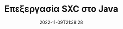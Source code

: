---
############################# Static ############################
layout: "auto-gen-editor"
date: 2022-11-09T21:38:28
draft: false
otherformats: doc docx docm dotx xls xlsx xlsm ppt pptx pptm mobi epub html mhtml txt xml csv rtf odt msg

############################# Head ############################
head_title: "SXC Επεξεργαστής — Επεξεργασία SXC στο Java"
head_description: "Πώς να επεξεργαστείτε το SXC στο Java χρησιμοποιώντας μερικές γραμμές κώδικα; Χρησιμοποιήστε τα API επεξεργασίας εγγράφων του GroupDocs για να επεξεργαστείτε, να ενημερώσετε και να αποθηκεύσετε 30+ μορφές αρχείων."

############################# Header ############################
title: "Επεξεργασία SXC στο Java"
description: "Αποτελεσματική και ισχυρή επεξεργασία SXC χρησιμοποιώντας την πλευρά του διακομιστή GroupDocs.Editor για API Java, χωρίς τη χρήση λογισμικού όπως η Microsoft ή το Open Office."
bg_image: "https://cms.admin.containerize.com/templates/aspose/App_Themes/V3/images/bg/header1.png"
bg_overlay: false
button:
    enable: true
    icon: "fas fa-arrow-down"
    label: "Κατεβάστε δωρεάν δοκιμή"
    link: "https://downloads.groupdocs.com/editor/java"

############################# SubMenu ############################
submenu:
    enable: true

    left:
        img_alt: "GroupDocs.Editor for Java"
        image: "https://cms.admin.containerize.com/templates/groupdocs/images/product-logos/90x90-noborder/groupdocs-editor-java.png"
        product: "GroupDocs.Editor"
        platform: "Java"

    middle:
        button:

            # button loop
            - link: "https://apireference.groupdocs.com/editor/java"
              text: "Αναφορά API"

            # button loop
            - link: "https://github.com/groupdocs-editor"
              text: "Παραδείγματα κώδικα"

            # button loop
            - link: "https://products.groupdocs.app/editor/family"
              text: "Live Demos"

            # button loop
            - link: "https://purchase.groupdocs.com/pricing/editor/java"
              text: "Τιμολόγηση"

    right:
        link_download: "https://downloads.groupdocs.com/editor"
        link_learn: "https://docs.groupdocs.com/editor/java"
        link_buy: "https://purchase.groupdocs.com"

############################# About ############################
about:
    enable: true
    title: "Σχετικά με το API GroupDocs.Editor for Java"
    content: |
        Το [GroupDocs.Editor for Java](/el/editor/java/) Το API είναι μια σωστή επιλογή για την επεξεργασία εγγράφων και παρουσιάσεων του Microsoft Word, Excel, PowerPoint, Open Office. Το GroupDocs.Editor είναι ένα αυτόνομο API που είναι κατάλληλο για συστήματα διακομιστή και back-end όπου απαιτείται υψηλή απόδοση. Δεν εξαρτάται από κανένα λογισμικό όπως η Microsoft ή το Open Office.

############################# Steps ############################
steps:
    enable: true
    title_left: "Βήματα για την επεξεργασία του SXC στο Java"
    content_left: |
        Το [GroupDocs.Editor for Java](/el/editor/java/) παρέχει έναν εύκολο και απλό τρόπο για τους προγραμματιστές να επεξεργάζονται τα αρχεία SXC χρησιμοποιώντας μερικές γραμμές κώδικα.
        * Δημιουργήστε μια παρουσία της κλάσης "Editor" με υποχρεωτική διαδρομή αρχείου ή ροή και προαιρετική κατηγορία "SpreadsheetLoadOptions" και φορτώστε το αρχείο SXC
        * Δημιουργήστε και ορίστε την παρουσία κλάσης "SpreadsheetEditOptions" για τη μορφή αρχείου SXC
        * Καλέστε τη μέθοδο `Editor.Edit()` και αποκτήστε έγγραφο SXC σε μορφή HTML που είναι εύκολα επεξεργάσιμο με οποιοδήποτε πρόγραμμα επεξεργασίας WYSIWYG.
        * Καλέστε τη μέθοδο «Editor.Save()» και αποθηκεύστε το επεξεργασμένο αρχείο SXC χρησιμοποιώντας την τάξη «SpreadsheetSaveOptions»

        
    title_right: "Απαιτήσεις συστήματος"
    content_right: |
        Μια βασική επεξεργασία εγγράφων με τα API του GroupDocs.Editor for Java μπορεί να γίνει εφαρμόζοντας μερικά εύκολα βήματα. Τα API μας υποστηρίζονται σε όλες τις μεγάλες πλατφόρμες και λειτουργικά συστήματα. Πριν εκτελέσετε τον παρακάτω κώδικα, βεβαιωθείτε ότι έχετε εγκαταστήσει τις ακόλουθες προϋποθέσεις στο σύστημά σας.

        * Λειτουργικά συστήματα: Microsoft Windows, Linux, MacOS
        * Περιβάλλοντα Ανάπτυξης: NetBeans, IntelliJ IDEA, Eclipse
        * πλαίσια: Java 7 (1.7) and above
        * Λήψη της πιο πρόσφατης έκδοσης του GroupDocs.Editor for Java από το [Maven](https://repository.groupdocs.com/editor/)
        
    code: |        
        ```java
        // Load the SXC file into Editor with the optional SpreadsheetLoadOptions
        Editor editor = new Editor("source.sxc", new SpreadsheetLoadOptions());

        // Create and adjust the edit options
        SpreadsheetEditOptions editOptions = new SpreadsheetEditOptions();
        editOptions.setWorksheetIndex(1);//select a tab (worksheet) to edit

        // Open input SXC document for edit — obtain an intermediate document, that can be edited
        EditableDocument beforeEdit = editor.edit(editOptions);

        // Grab SXC document content and associated resources from editable document
        string content = beforeEdit.getContent();

        // Send the content to WYSIWYG-editor, edit it there, and send edited content back to the server-side
        // This step simulates a such operation
        string updatedContent = content.replace("Cell Text", "Edited Cell Text");

        // Grab edited content and resources from WYSIWYG-editor and create a new EditableDocument instance from it
        EditableDocument afterEdit = EditableDocument.fromMarkup(updatedContent, null);

        // Create a save options and select a desired output format
        SpreadsheetSaveOptions saveOptions = new SpreadsheetSaveOptions(SpreadsheetFormats.Sxc);

        // Save edited SXC document to the file
        editor.save(afterEdit, "edited.sxc", saveOptions);
        ```
        
############################# Demos ############################
demos:
    enable: true
    title: "SXC Ζωντανές επιδείξεις επεξεργασίας"
    content: |
        Επεξεργαστείτε το SXC τώρα, μεταβαίνοντας στον ιστότοπο [GroupDocs.Editor Live Demos](https://products.groupdocs.app/editor/family).
        Η ζωντανή επίδειξη έχει τα ακόλουθα πλεονεκτήματα
        
############################# More Formats ############################
more_formats:
    enable: true
    title: "Άλλοι υποστηριζόμενοι συντάκτες"
    content: |
        Μπορείτε επίσης να επεξεργαστείτε άλλες μορφές αρχείων. Δείτε την πλήρη λίστα παρακάτω.


############################# Back to top ###############################
back_to_top:
    enable: true
---